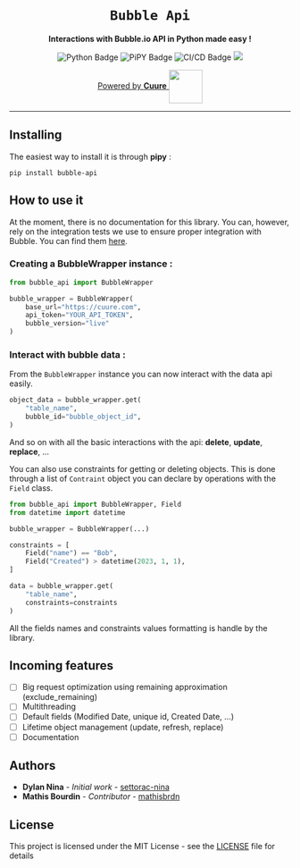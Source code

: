 <div align="center">
    <h1><code>Bubble Api</code></h1>
    <p><strong>Interactions with Bubble.io API in Python made easy !</strong></p>
    <img alt="Python Badge" src="https://img.shields.io/badge/-Python-D6D6D6?logo=python"/>
    <img alt="PiPY Badge" src="https://img.shields.io/pypi/v/bubble-api"/>
    <img alt="CI/CD Badge" src="https://github.com/settorac-nina/bubble-api/actions/workflows/cicd.yaml/badge.svg?branch=main)"/>
    <img src="https://img.shields.io/badge/Made%20With-Love-ef7d16.svg"/>
    <p>
        <a href="https://cuure.com?source=github">
            Powered by <strong>Cuure</strong>
        </a>
        <a href="https://cuure.com">
            <img src="https://github.com/settorac-nina/bubble-api/blob/readme_improvement/assets/cuure_logo.gif" width="60" height="60" align="center"/>
        </a>
    </p>
</div>

---

## Installing

The easiest way to install it is through **pipy** :

```shell
pip install bubble-api
```

## How to use it

At the moment, there is no documentation for this library.
You can, however, rely on the integration tests we use to ensure proper integration with Bubble.
You can find them [here](tests/integration).

### Creating a BubbleWrapper instance :

```python
from bubble_api import BubbleWrapper

bubble_wrapper = BubbleWrapper(
    base_url="https://cuure.com",
    api_token="YOUR_API_TOKEN",
    bubble_version="live"
)
```

### Interact with bubble data :

From the `BubbleWrapper` instance you can now interact with the data api easily.

```python
object_data = bubble_wrapper.get(
    "table_name",
    bubble_id="bubble_object_id",
)
```

And so on with all the basic interactions with the api: **delete**, **update**, **replace**, ...

You can also use constraints for getting or deleting objects.
This is done through a list of `Contraint` object you can declare by operations with the `Field` class.

```python
from bubble_api import BubbleWrapper, Field
from datetime import datetime

bubble_wrapper = BubbleWrapper(...)

constraints = [
    Field("name") == "Bob",
    Field("Created") > datetime(2023, 1, 1),
]

data = bubble_wrapper.get(
    "table_name",
    constraints=constraints
)
```

All the fields names and constraints values formatting is handle by the library.

## Incoming features

- [ ] Big request optimization using remaining approximation (exclude_remaining)
- [ ] Multithreading
- [ ] Default fields (Modified Date, unique id, Created Date, ...)
- [ ] Lifetime object management (update, refresh, replace)
- [ ] Documentation

## Authors

* **Dylan Nina** - *Initial work* - [settorac-nina](https://github.com/settorac-nina)
* **Mathis Bourdin** - *Contributor* - [mathisbrdn](https://github.com/mathisbrdn)

## License

This project is licensed under the MIT License - see the [LICENSE](LICENSE) file for details
